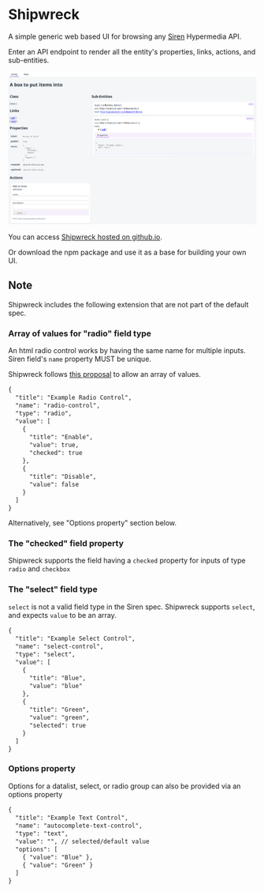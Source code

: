 # Shipwreck

A simple generic web based UI for browsing any [Siren](https://github.com/kevinswiber/siren) Hypermedia API.

Enter an API endpoint to render all the entity's properties, links, actions, and sub-entities.

![entity](./images/shipwreck.entity.png)

You can access [Shipwreck hosted on github.io](https://stephenwright.github.io/shipwreck/).

Or download the npm package and use it as a base for building your own UI.

## Note

Shipwreck includes the following extension that are not part of the default spec.

### Array of values for "radio" field type

An html radio control works by having the same name for multiple inputs.
Siren field's `name` property MUST be unique.

Shipwreck follows [this proposal](https://groups.google.com/forum/#!msg/siren-hypermedia/8mbOX44gguU/qLzbV0LDBgAJ)
to allow an array of values.

```
{
  "title": "Example Radio Control",
  "name": "radio-control",
  "type": "radio",
  "value": [
    {
      "title": "Enable",
      "value": true,
      "checked": true
    },
    {
      "title": "Disable",
      "value": false
    }
  ]
}
```

Alternatively, see "Options property" section below.

### The "checked" field property

Shipwreck supports the field having a `checked` property for inputs of type `radio` and `checkbox`

### The "select" field type

`select` is not a valid field type in the Siren spec. Shipwreck supports `select`, and expects `value` to be an array.

```
{
  "title": "Example Select Control",
  "name": "select-control",
  "type": "select",
  "value": [
    {
      "title": "Blue",
      "value": "blue"
    },
    {
      "title": "Green",
      "value": "green",
      "selected": true
    }
  ]
}
```

### Options property

Options for a datalist, select, or radio group can also be provided via an options property

```
{
  "title": "Example Text Control",
  "name": "autocomplete-text-control",
  "type": "text",
  "value": "", // selected/default value
  "options": [
    { "value": "Blue" },
    { "value": "Green" }
  ]
}
```
